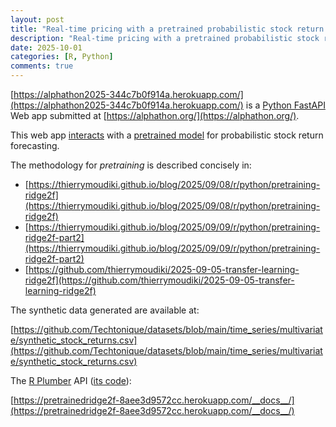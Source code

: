 ```yaml
---
layout: post
title: "Real-time pricing with a pretrained probabilistic stock return model"
description: "Real-time pricing with a pretrained probabilistic stock return model, using Python FastAPI and R Plumber"
date: 2025-10-01
categories: [R, Python]
comments: true
---
```


[https://alphathon2025-344c7b0f914a.herokuapp.com/](https://alphathon2025-344c7b0f914a.herokuapp.com/) is a [Python FastAPI](https://fastapi.tiangolo.com/) Web app submitted at [https://alphathon.org/](https://alphathon.org/). 

This web app [interacts](https://pretrainedridge2f-8aee3d9572cc.herokuapp.com/__docs__/) with a [pretrained model](https://thierrymoudiki.github.io/blog/2025/09/09/r/python/pretraining-ridge2f-part2) for probabilistic stock return forecasting. 

The methodology for _pretraining_ is described concisely in: 

- [https://thierrymoudiki.github.io/blog/2025/09/08/r/python/pretraining-ridge2f](https://thierrymoudiki.github.io/blog/2025/09/08/r/python/pretraining-ridge2f)
- [https://thierrymoudiki.github.io/blog/2025/09/09/r/python/pretraining-ridge2f-part2](https://thierrymoudiki.github.io/blog/2025/09/09/r/python/pretraining-ridge2f-part2)
- [https://github.com/thierrymoudiki/2025-09-05-transfer-learning-ridge2f](https://github.com/thierrymoudiki/2025-09-05-transfer-learning-ridge2f)

The synthetic data generated are available at: 

[https://github.com/Techtonique/datasets/blob/main/time_series/multivariate/synthetic_stock_returns.csv](https://github.com/Techtonique/datasets/blob/main/time_series/multivariate/synthetic_stock_returns.csv)

The [R Plumber](https://www.rplumber.io/) API ([its code](/plumberAPI)): 

[https://pretrainedridge2f-8aee3d9572cc.herokuapp.com/__docs__/](https://pretrainedridge2f-8aee3d9572cc.herokuapp.com/__docs__/)



